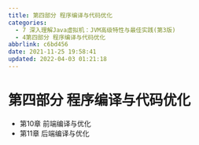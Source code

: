 ```yaml
---
title: 第四部分 程序编译与代码优化
categories: 
  - 7 深入理解Java虛拟机：JVM高级特性与最佳实践(第3版)
  - 4第四部分 程序编译与代码优化
abbrlink: c6bd456
date: 2021-11-25 19:58:41
updated: 2022-04-03 01:21:18
---
```

# 第四部分 程序编译与代码优化
- 第10章 前端编译与优化
- 第11章 后端编译与优化

